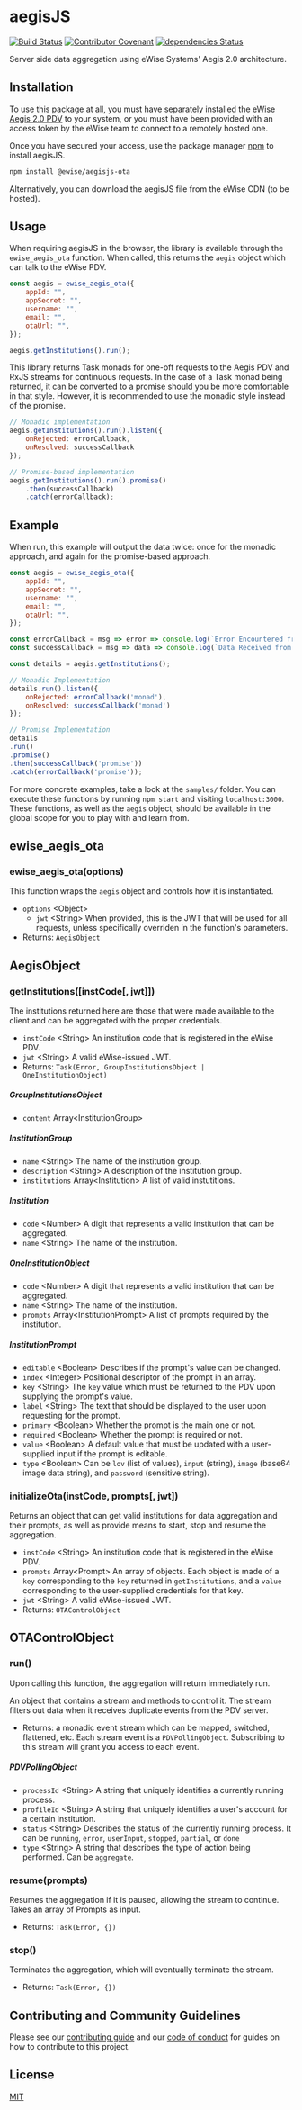 # aegisJS

[![Build Status](https://travis-ci.org/ewise-systems/aegisJS.svg?branch=develop)](https://travis-ci.org/ewise-systems/aegisJS) [![Contributor Covenant](https://img.shields.io/badge/Contributor%20Covenant-v1.4%20adopted-ff69b4.svg)](code-of-conduct.md) [![dependencies Status](https://david-dm.org/ewise-systems/aegisJS/status.svg)](https://david-dm.org/ewise-systems/aegisJS)

Server side data aggregation using eWise Systems' Aegis 2.0 architecture.

## Installation

To use this package at all, you must have separately installed the [eWise Aegis 2.0 PDV](https://www.ewise.com/) to your system, or you must have been provided with an access token by the eWise team to connect to a remotely hosted one.

Once you have secured your access, use the package manager [npm](https://www.npmjs.com/) to install aegisJS.

```bash
npm install @ewise/aegisjs-ota
```

Alternatively, you can download the aegisJS file from the eWise CDN (to be hosted).

## Usage

When requiring aegisJS in the browser, the library is available through the `ewise_aegis_ota` function. When called, this returns the `aegis` object which can talk to the eWise PDV.

```javascript
const aegis = ewise_aegis_ota({
    appId: "",
    appSecret: "",
    username: "",
    email: "",
    otaUrl: "",
});

aegis.getInstitutions().run();
```

This library returns Task monads for one-off requests to the Aegis PDV and RxJS streams for continuous requests. In the case of a Task monad being returned, it can be converted to a promise should you be more comfortable in that style. However, it is recommended to use the monadic style instead of the promise.

```javascript
// Monadic implementation
aegis.getInstitutions().run().listen({
    onRejected: errorCallback,
    onResolved: successCallback
});

// Promise-based implementation
aegis.getInstitutions().run().promise()
    .then(successCallback)
    .catch(errorCallback);
```

## Example

When run, this example will output the data twice: once for the monadic approach, and again for the promise-based approach.

```javascript
const aegis = ewise_aegis_ota({
    appId: "",
    appSecret: "",
    username: "",
    email: "",
    otaUrl: "",
});

const errorCallback = msg => error => console.log(`Error Encountered from ${msg}:`, error);
const successCallback = msg => data => console.log(`Data Received from ${msg}:`, data);

const details = aegis.getInstitutions();

// Monadic Implementation
details.run().listen({
    onRejected: errorCallback('monad'),
    onResolved: successCallback('monad')
});

// Promise Implementation
details
.run()
.promise()
.then(successCallback('promise'))
.catch(errorCallback('promise'));
```

For more concrete examples, take a look at the `samples/` folder. You can execute these functions by running `npm start` and visiting `localhost:3000`. These functions, as well as the `aegis` object, should be available in the global scope for you to play with and learn from.

## ewise_aegis_ota

### ewise_aegis_ota(options)

This function wraps the `aegis` object and controls how it is instantiated.

* `options` \<Object>
  * `jwt` \<String> When provided, this is the JWT that will be used for all requests, unless specifically overriden in the function's parameters.
* Returns: `AegisObject`

## AegisObject

### getInstitutions([instCode[, jwt]])

The institutions returned here are those that were made available to the client and can be aggregated with the proper credentials.

* `instCode` \<String> An institution code that is registered in the eWise PDV.
* `jwt` \<String> A valid eWise-issued JWT.
* Returns: `Task(Error, GroupInstitutionsObject | OneInstitutionObject)`

##### GroupInstitutionsObject
* `content` Array\<InstitutionGroup>

##### InstitutionGroup
* `name` \<String> The name of the institution group.
* `description` \<String> A description of the institution group.
* `institutions` Array\<Institution> A list of valid instutitions.

##### Institution
* `code` \<Number> A digit that represents a valid institution that can be aggregated.
* `name` \<String> The name of the institution.

##### OneInstitutionObject
* `code` \<Number> A digit that represents a valid institution that can be aggregated.
* `name` \<String> The name of the institution.
* `prompts` Array\<InstitutionPrompt> A list of prompts required by the institution.

##### InstitutionPrompt
* `editable` \<Boolean> Describes if the prompt's value can be changed.
* `index` \<Integer> Positional descriptor of the prompt in an array.
* `key` \<String> The `key` value which must be returned to the PDV upon supplying the prompt's value.
* `label` \<String> The text that should be displayed to the user upon requesting for the prompt.
* `primary` \<Boolean> Whether the prompt is the main one or not.
* `required` \<Boolean> Whether the prompt is required or not.
* `value` \<Boolean> A default value that must be updated with a user-supplied input if the prompt is editable.
* `type` \<Boolean> Can be `lov` (list of values), `input` (string), `image` (base64 image data string), and `password` (sensitive string).

### initializeOta(instCode, prompts[, jwt])

Returns an object that can get valid institutions for data aggregation and their prompts, as well as provide means to start, stop and resume the aggregation.

* `instCode` \<String> An institution code that is registered in the eWise PDV.
* `prompts` Array\<Prompt> An array of objects. Each object is made of a `key` corresponding to the `key` returned in `getInstitutions`, and a `value` corresponding to the user-supplied credentials for that key.
* `jwt` \<String> A valid eWise-issued JWT.
* Returns: `OTAControlObject`

## OTAControlObject

### run()

Upon calling this function, the aggregation will return immediately run.

An object that contains a stream and methods to control it. The stream filters out data when it receives duplicate events from the PDV server.

* Returns: a monadic event stream which can be mapped, switched, flattened, etc. Each stream event is a `PDVPollingObject`. Subscribing to this stream will grant you access to each event.

##### PDVPollingObject
* `processId` \<String> A string that uniquely identifies a currently running process.
* `profileId` \<String> A string that uniquely identifies a user's account for a certain institution.
* `status` \<String> Describes the status of the currently running process. It can be `running`, `error`, `userInput`, `stopped`, `partial`, or `done`
* `type` \<String> A string that describes the type of action being performed. Can be `aggregate`.

### resume(prompts)

Resumes the aggregation if it is paused, allowing the stream to continue. Takes an array of Prompts as input.

* Returns: `Task(Error, {})`

### stop()

Terminates the aggregation, which will eventually terminate the stream.

* Returns: `Task(Error, {})`

## Contributing and Community Guidelines
Please see our [contributing guide](https://github.com/ewise-systems/aegisJS/blob/develop/CONTRIBUTING.md) and our [code of conduct](https://github.com/ewise-systems/aegisJS/blob/develop/CODE_OF_CONDUCT.md) for guides on how to contribute to this project.

## License
[MIT](https://github.com/ewise-systems/aegisJS/blob/develop/LICENSE)